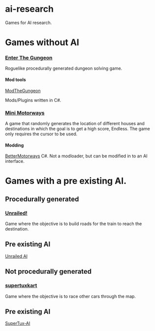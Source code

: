 # ai-research
Games for AI research.

# Games without AI

### [Enter The Gungeon](https://store.steampowered.com/app/311690/Enter_the_Gungeon/)

Roguelike procedurally generated dungeon solving game.

#### Mod tools
[ModTheGungeon](https://modthegungeon.eu/)

Mods/Plugins written in C#.

### [Mini Motorways](https://store.steampowered.com/app/1127500/Mini_Motorways/)

A game that randomly generates the location of different houses and destinations in which the goal is to get a high score, Endless.
The game only requires the cursor to be used.

#### Modding 
[BetterMotorways](https://github.com/matias-kovero/BetterMotorways)
C#. Not a modloader, but can be modified in to an AI interface.

# Games with a pre existing AI.

## Procedurally generated

### [Unrailed!](https://store.steampowered.com/app/1016920/Unrailed/)

Game where the objective is to build roads for the train to reach the destination.

## Pre existing AI
[Unrailed AI](https://github.com/Flowtter/unrailed-ai)

## Not procedurally generated

### [supertuxkart](https://supertuxkart.net)

Game where the objective is to race other cars through the map.

## Pre existing AI 

[SuperTux-AI](https://github.com/EZBUTD/SuperTux-AI)
